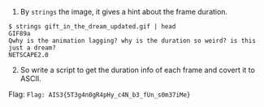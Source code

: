 1. By `strings` the image, it gives a hint about the frame duration.

```
$ strings gift_in_the_dream_updated.gif | head
GIF89a
Qwhy is the animation lagging? why is the duration so weird? is this just a dream?
NETSCAPE2.0
```

2. So write a script to get the duration info of each frame and covert it to ASCII.

Flag: `Flag: AIS3{5T3g4n0gR4pHy_c4N_b3_fUn_s0m37iMe}`
